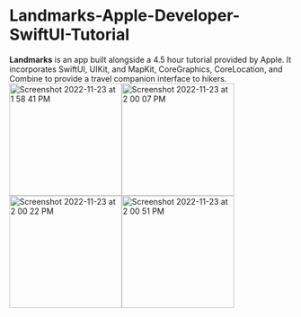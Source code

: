 # Landmarks-Apple-Developer-SwiftUI-Tutorial
<b>Landmarks</b> is an app built alongside a 4.5 hour tutorial provided by Apple. It incorporates SwiftUI, UIKit, and MapKit, CoreGraphics, CoreLocation, and Combine to provide a travel companion interface to hikers.
<img width="200" alt="Screenshot 2022-11-23 at 1 58 41 PM" src="https://user-images.githubusercontent.com/110639779/203632501-c0c26044-04ef-44f7-a5cd-973493c7070b.png"><img width="200" alt="Screenshot 2022-11-23 at 2 00 07 PM" src="https://user-images.githubusercontent.com/110639779/203632510-37423db2-3115-4e96-8626-34818741cb24.png"><img width="200" alt="Screenshot 2022-11-23 at 2 00 22 PM" src="https://user-images.githubusercontent.com/110639779/203632514-ea41ec6a-9401-4321-ae3a-396e163cef19.png"><img width="200" alt="Screenshot 2022-11-23 at 2 00 51 PM" src="https://user-images.githubusercontent.com/110639779/203632516-4e43d01b-467e-4fe9-90f2-e91e2ba2c09e.png">
